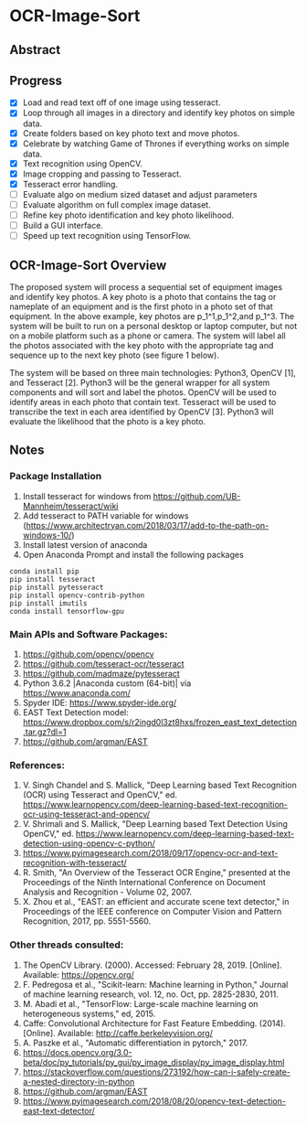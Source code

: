 # OCR-Image-Sort

## Abstract

## Progress
- [x] Load and read text off of one image using tesseract.
- [x] Loop through all images in a directory and identify key photos on simple data.
- [x] Create folders based on key photo text and move photos.
- [x] Celebrate by watching Game of Thrones if everything works on simple data.
- [x] Text recognition using OpenCV.
- [x] Image cropping and passing to Tesseract.
- [x] Tesseract error handling.
- [ ] Evaluate algo on medium sized dataset and adjust parameters
- [ ] Evaluate algorithm on full complex image dataset.
- [ ] Refine key photo identification and key photo likelihood.
- [ ] Build a GUI interface.
- [ ] Speed up text recognition using TensorFlow.

## OCR-Image-Sort Overview
The proposed system will process a sequential set of equipment images and identify key photos. 
A key photo is a photo that contains the tag or nameplate of an equipment and is the first photo in a photo set of that equipment. 
In the above example, key photos are p_1^1,p_1^2,and p_1^3. 
The system will be built to run on a personal desktop or laptop computer, but not on a mobile platform such as a phone or camera. 
The system will label all the photos associated with the key photo with the appropriate tag and sequence up to the next key photo (see figure 1 below).

The system will be based on three main technologies: Python3, OpenCV [1], and Tesseract [2]. 
Python3 will be the general wrapper for all system components and will sort and label the photos. 
OpenCV will be used to identify areas in each photo that contain text. 
Tesseract will be used to transcribe the text in each area identified by OpenCV [3]. 
Python3 will evaluate the likelihood that the photo is a key photo. 

## Notes

### Package Installation
1. Install tesseract for windows from https://github.com/UB-Mannheim/tesseract/wiki
2. Add tesseract to PATH variable for windows (https://www.architectryan.com/2018/03/17/add-to-the-path-on-windows-10/)
3. Install latest version of anaconda
4. Open Anaconda Prompt and install the following packages
```
conda install pip
pip install tesseract
pip install pytesseract
pip install opencv-contrib-python
pip install imutils
conda install tensorflow-gpu
```

### Main APIs and Software Packages:
1. https://github.com/opencv/opencv
2. https://github.com/tesseract-ocr/tesseract
3. https://github.com/madmaze/pytesseract
4. Python 3.6.2 |Anaconda custom (64-bit)| via https://www.anaconda.com/
5. Spyder IDE: https://www.spyder-ide.org/
6. EAST Text Detection model: https://www.dropbox.com/s/r2ingd0l3zt8hxs/frozen_east_text_detection.tar.gz?dl=1
7. https://github.com/argman/EAST

### References:
1. V. Singh Chandel and S. Mallick, "Deep Learning based Text Recognition (OCR) using Tesseract and OpenCV," ed. https://www.learnopencv.com/deep-learning-based-text-recognition-ocr-using-tesseract-and-opencv/
2. V. Shrimali and S. Mallick, "Deep Learning based Text Detection Using OpenCV," ed. https://www.learnopencv.com/deep-learning-based-text-detection-using-opencv-c-python/
3. https://www.pyimagesearch.com/2018/09/17/opencv-ocr-and-text-recognition-with-tesseract/
4. R. Smith, "An Overview of the Tesseract OCR Engine," presented at the Proceedings of the Ninth International Conference on Document Analysis and Recognition - Volume 02, 2007.
5. X. Zhou et al., "EAST: an efficient and accurate scene text detector," in Proceedings of the IEEE conference on Computer Vision and Pattern Recognition, 2017, pp. 5551-5560.

### Other threads consulted:
1. The OpenCV Library. (2000). Accessed: February 28, 2019. [Online]. Available: https://opencv.org/
2. F. Pedregosa et al., "Scikit-learn: Machine learning in Python," Journal of machine learning research, vol. 12, no. Oct, pp. 2825-2830, 2011.
3. M. Abadi et al., "TensorFlow: Large-scale machine learning on heterogeneous systems," ed, 2015.
4. Caffe: Convolutional Architecture for Fast Feature Embedding. (2014). [Online]. Available: http://caffe.berkeleyvision.org/
5. A. Paszke et al., "Automatic differentiation in pytorch," 2017.
6. https://docs.opencv.org/3.0-beta/doc/py_tutorials/py_gui/py_image_display/py_image_display.html
7. https://stackoverflow.com/questions/273192/how-can-i-safely-create-a-nested-directory-in-python
8. https://github.com/argman/EAST
9. https://www.pyimagesearch.com/2018/08/20/opencv-text-detection-east-text-detector/